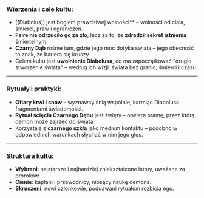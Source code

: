 
### **Wierzenia i cele kultu:**

- [[Diabolus]]  jest bogiem prawdziwej wolności** – wolności od ciała, śmierci, praw i ograniczeń.
- **Faire nie odrzuciło go za zło**, lecz za to, że **zdradził sekret istnienia** śmiertelnym.
- **Czarny Dąb** rośnie tam, gdzie jego moc dotyka świata – jego obecność to znak, że bariera się kruszy.
- Celem kultu jest **uwolnienie Diabolusa**, co ma zapoczątkować "drugie stworzenie świata" – według ich wizji: świata bez granic, śmierci i czasu.

---

### **Rytuały i praktyki:**

- **Ofiary krwi i snów** – wyznawcy śnią wspólnie, karmiąc Diabolusa fragmentami świadomości.
- **Rytuał ścięcia Czarnego Dębu** jest święty – otwiera bramę, przez którą demon może zajrzeć do świata.
- Korzystają z **czarnego szkła** jako medium kontaktu – podobno w odpowiednich warunkach słychać w nim jego głos.

---

### **Struktura kultu:**

- **Wybrani**: najstarsze i najbardziej zniekształcone istoty, uważane za proroków.
- **Cienie**: kapłani i przewodnicy, niosący naukę demona.
- **Skruszeni**: nowi członkowie, poddawani rytuałom rozbicia ego.